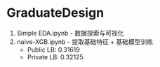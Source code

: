 # GraduateDesign

1. Simple EDA.ipynb - 数据探索与可视化
2. naive-XGB.ipynb - 提取基础特征 + 基础模型训练
	- Public LB: 0.31619
	- Private LB: 0.32125
